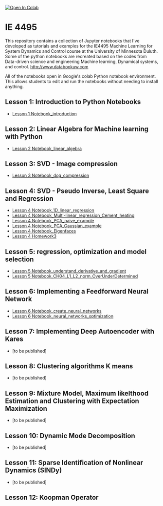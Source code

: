 [![Open In Colab](https://colab.research.google.com/assets/colab-badge.svg)](https://colab.research.google.com/github/yongzhiqu/IE_4495/blob/master/)

# IE 4495
This repository contains a collection of Jupyter notebooks that I've developed as tutorials and examples for the IE4495 Machine Learning for System Dynamics and Control course at the University of Minnesota Duluth. Some of the python notebooks are recreated based on the codes from Data-driven science and engineering Machine learning, Dynamical systems, and control. 
http://www.databookuw.com

All of the notebooks open in Google's colab Python notebook environment. This allows students to edit and run the notebooks without needing to install anything.

## Lesson 1: Introduction to Python Notebooks
* [Lesson 1 Notebook_introduction](https://colab.research.google.com/github/yongzhiqu/IE_4495/blob/master/python_notebook_tutorial.ipynb)


## Lesson 2: Linear Algebra for Machine learning with Python
* [Lesson 2 Notebook_linear_algebra](https://colab.research.google.com/github/yongzhiqu/IE_4495/blob/master//python_linear_algebra.ipynb)


## Lesson 3: SVD - Image compression 
* [Lesson 3 Notebook_dog_compression](https://colab.research.google.com/github/yongzhiqu/IE_4495/blob/master//CH01_SEC02.ipynb)


## Lesson 4: SVD - Pseudo Inverse, Least Square and Regression
* [Lesson 4 Notebook_1D_linear_regression](https://colab.research.google.com/github/yongzhiqu/IE_4495/blob/master//CH01_SEC04_1_Linear.ipynb)
* [Lesson 4 Notebook_Multi-linear_regression_Cement_heating](https://colab.research.google.com/github/yongzhiqu/IE_4495/blob/master//CH01_SEC04_2_Cement.ipynb)
* [Lesson 4 Notebook_PCA_naive_example](https://colab.research.google.com/github/yongzhiqu/IE_4495/blob/master//PCA_naive_example.ipynb)
* [Lesson 4 Notebook_PCA_Gaussian_example](https://colab.research.google.com/github/yongzhiqu/IE_4495/blob/master//CH01_SEC05_1_PCAGaussian.ipynb)
* [Lesson 4 Notebook_Eigenfaces](https://colab.research.google.com/github/yongzhiqu/IE_4495/blob/master//CH01_SEC06.ipynb)
* [Lesson 4 Homework3](https://colab.research.google.com/github/yongzhiqu/IE_4495/blob/master//IE4495_HW_3_solution.ipynb)

## Lesson 5: regression, optimization and model selection
* [Lesson 5 Notebook_understand_derivative_and_gradient](https://colab.research.google.com/github/yongzhiqu/IE_4495/blob/master//Derivative_gradient.ipynb)
* [Lesson 5 Notebook_CH04_L1_L2_norm_OverUnderDetermined](https://colab.research.google.com/github/yongzhiqu/IE_4495/blob/master//CH04_SEC03_1_OverUnderDetermined.ipynb)


## Lesson 6: Implementing a Feedforward Neural Network
* [Lesson 6 Notebook_create_neural_networks](https://colab.research.google.com/github/yongzhiqu/IE_4495/blob/master//NeuralNets_part_1.ipynb)
* [Lesson 6 Notebook_neural_networks_optimization](https://colab.research.google.com/github/yongzhiqu/IE_4495/blob/master//NeuralNets.ipynb)

## Lesson 7: Implementing Deep Autoencoder with Kares
* [to be published]

## Lesson 8: Clustering algorithms K means
* [to be published]

## Lesson 9: Mixture Model, Maximum likelthood Estimation and Clustering with Expectation Maximization
* [to be published]

## Lesson 10: Dynamic Mode Decomposition
* [to be published]

## Lesson 11: Sparse Identification of Nonlinear Dynamics (SINDy)
* [to be published]
## Lesson 12: Koopman Operator
